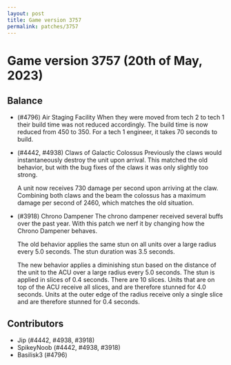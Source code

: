```yaml
---
layout: post
title: Game version 3757
permalink: patches/3757
---
```


# Game version 3757 (20th of May, 2023)

## Balance

- (#4796) Air Staging Facility
  When they were moved from tech 2 to tech 1 their build time was not reduced accordingly. The build time is now reduced from 450 to 350. For a tech 1 engineer, it takes 70 seconds to build.

- (#4442, #4938) Claws of Galactic Colossus
  Previously the claws would instantaneously destroy the unit upon arrival. This matched the old behavior, but with the bug fixes of the claws it was only slightly too strong.

  A unit now receives 730 damage per second upon arriving at the claw. Combining both claws and the beam the colossus has a maximum damage per second of 2460, which matches the old situation.

- (#3918) Chrono Dampener
  The chrono dampener received several buffs over the past year. With this patch we nerf it by changing how the Chrono Dampener behaves.

  The old behavior applies the same stun on all units over a large radius every 5.0 seconds. The stun duration was 3.5 seconds.

  The new behavior applies a diminishing stun based on the distance of the unit to the ACU over a large radius every 5.0 seconds. The stun is applied in slices of 0.4 seconds. There are 10 slices. Units that are on top of the ACU receive all slices, and are therefore stunned for 4.0 seconds. Units at the outer edge of the radius receive only a single slice and are therefore stunned for 0.4 seconds.

## Contributors

- Jip (#4442, #4938, #3918)
- SpikeyNoob (#4442, #4938, #3918)
- Basilisk3 (#4796)
